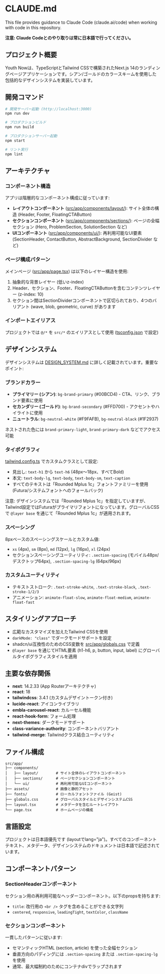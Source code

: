 # CLAUDE.md

This file provides guidance to Claude Code (claude.ai/code) when working with code in this repository.

**注意: Claude Codeとのやり取りは常に日本語で行ってください。**

## プロジェクト概要

Youth Nowは、TypeScriptとTailwind CSSで構築されたNext.js 14のランディングページアプリケーションです。シアン/ゴールドのカラースキームを使用した包括的なデザインシステムを実装しています。

## 開発コマンド

```bash
# 開発サーバー起動 (http://localhost:3000)
npm run dev

# プロダクションビルド
npm run build

# プロダクションサーバー起動
npm start

# リント実行
npm lint
```

## アーキテクチャ

### コンポーネント構造

アプリは階層的なコンポーネント構成に従っています:

- **レイアウトコンポーネント** ([src/app/components/layout/](src/app/components/layout/)): サイト全体の構造 (Header, Footer, FloatingCTAButton)
- **セクションコンポーネント** ([src/app/components/sections/](src/app/components/sections/)): ページの全幅セクション (Hero, ProblemSection, SolutionSection など)
- **UIコンポーネント** ([src/app/components/ui/](src/app/components/ui/)): 再利用可能なUI要素 (SectionHeader, ContactButton, AbstractBackground, SectionDivider など)

### ページ構成パターン

メインページ ([src/app/page.tsx](src/app/page.tsx)) は以下のレイヤー構造を使用:
1. 抽象的な背景レイヤー (低いz-index)
2. Header、セクション、Footer、FloatingCTAButtonを含むコンテンツレイヤー (z-index: 10)
3. セクション間はSectionDividerコンポーネントで区切られており、4つのバリアント (wave, blob, geometric, curve) があります

### インポートエイリアス

プロジェクトでは `@/*` を `src/*` のエイリアスとして使用 ([tsconfig.json](tsconfig.json) で設定)

## デザインシステム

デザインシステムは [DESIGN_SYSTEM.md](DESIGN_SYSTEM.md) に詳しく記載されています。重要なポイント:

### ブランドカラー

- **プライマリー (シアン)**: `bg-brand-primary` (#00BCD4) - CTA、リンク、ブランド要素に使用
- **セカンダリー (ゴールド)**: `bg-brand-secondary` (#FFD700) - アクセントやハイライトに使用
- **ニュートラル**: `bg-neutral-white` (#F9FAFB), `bg-neutral-black` (#1F2937)

ネストされた色には `brand-primary-light`, `brand-primary-dark` などでアクセス可能

### タイポグラフィ

[tailwind.config.ts](tailwind.config.ts) でカスタムクラスとして設定:
- 見出し: `text-h1` から `text-h6` (48px〜18px、すべてBold)
- 本文: `text-body-lg`, `text-body`, `text-body-sm`, `text-caption`
- すべてのテキストは「Rounded Mplus 1c」フォントファミリーを使用 (Futura/システムフォントへのフォールバック)

注意: デザインシステムでは「Rounded Mplus 1c」を指定していますが、Tailwind設定ではFuturaがプライマリフォントになっています。グローバルCSSで `@layer base` を通じて「Rounded Mplus 1c」が適用されます。

### スペーシング

8pxベースのスペーシングスケールとカスタム値:
- `xs` (4px), `sm` (8px), `md` (12px), `lg` (16px), `xl` (24px)
- セクションスペーシングユーティリティ: `.section-spacing` (モバイル48px/デスクトップ64px), `.section-spacing-lg` (64px/96px)

### カスタムユーティリティ

- テキストストローク: `.text-stroke-white`, `.text-stroke-black`, `.text-stroke-1/2/3`
- アニメーション: `animate-float-slow`, `animate-float-medium`, `animate-float-fast`

## スタイリングアプローチ

- 広範なカスタマイズを加えたTailwind CSSを使用
- `darkMode: "class"` でダークモードサポートを設定
- shadcn/ui互換性のためのCSS変数を [src/app/globals.css](src/app/globals.css) で定義
- `@layer base` を通じてHTML要素 (h1-h6, p, button, input, label) にグローバルタイポグラフィスタイルを適用

## 主要な依存関係

- **next**: 14.2.33 (App Routerアーキテクチャ)
- **react**: 18
- **tailwindcss**: 3.4.1 (カスタムデザイントークン付き)
- **lucide-react**: アイコンライブラリ
- **embla-carousel-react**: カルーセル機能
- **react-hook-form**: フォーム処理
- **next-themes**: ダークモードサポート
- **class-variance-authority**: コンポーネントバリアント
- **tailwind-merge**: Tailwindクラス結合ユーティリティ

## ファイル構成

```
src/app/
├── components/
│   ├── layout/        # サイト全体のレイアウトコンポーネント
│   ├── sections/      # ページセクションコンポーネント
│   └── ui/            # 再利用可能なUIコンポーネント
├── assets/            # 画像と静的アセット
├── fonts/             # ローカルフォントファイル (Geist)
├── globals.css        # グローバルスタイルとデザインシステムCSS
├── layout.tsx         # メタデータを含むルートレイアウト
└── page.tsx           # ホームページの構成
```

## 言語設定

プロジェクトは日本語優先です (layoutでlang="ja")。すべてのコンポーネントテキスト、メタデータ、デザインシステムのドキュメントは日本語で記述されています。

## コンポーネントパターン

### SectionHeaderコンポーネント

セクション用の再利用可能なヘッダーコンポーネント。以下のpropsを持ちます:
- `title`: 改行用の `<br />` タグを含めることができる文字列
- `centered`, `responsive`, `leadingTight`, `textColor`, `className`

### セクションコンポーネント

一貫したパターンに従います:
- セマンティックHTML (section, article) を使った全幅セクション
- 垂直方向のパディングには `.section-spacing` または `.section-spacing-lg` を使用
- 通常、最大幅制約のためにコンテナdivでラップされます
